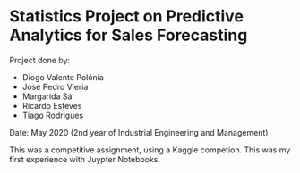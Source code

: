 # Statistics Project on Predictive Analytics for Sales Forecasting

Project done by:

* Diogo Valente Polónia
* José Pedro Vieria
* Margarida Sá
* Ricardo Esteves
* Tiago Rodrigues

Date: May 2020 (2nd year of Industrial Engineering and Management)

This was a competitive assignment, using a Kaggle competion. This was my first experience with Juypter Notebooks.
